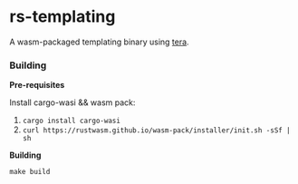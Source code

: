 # rs-templating

A wasm-packaged templating binary using [tera](http://github.com/keats/tera).

### Building

**Pre-requisites**

Install cargo-wasi && wasm pack:

1. `cargo install cargo-wasi`
2. `curl https://rustwasm.github.io/wasm-pack/installer/init.sh -sSf | sh`

**Building**

`make build`
